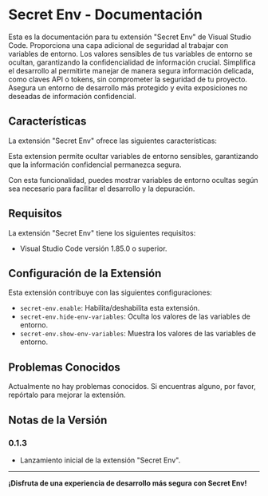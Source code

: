 # Secret Env - Documentación

Esta es la documentación para tu extensión "Secret Env" de Visual Studio Code. Proporciona una capa adicional de seguridad al trabajar con variables de entorno. Los valores sensibles de tus variables de entorno se ocultan, garantizando la confidencialidad de información crucial. Simplifica el desarrollo al permitirte manejar de manera segura información delicada, como claves API o tokens, sin comprometer la seguridad de tu proyecto. Asegura un entorno de desarrollo más protegido y evita exposiciones no deseadas de información confidencial.

## Características

La extensión "Secret Env" ofrece las siguientes características:

Esta extension permite ocultar variables de entorno sensibles, garantizando que la información confidencial permanezca segura.

Con esta funcionalidad, puedes mostrar variables de entorno ocultas según sea necesario para facilitar el desarrollo y la depuración.

## Requisitos

La extensión "Secret Env" tiene los siguientes requisitos:

- Visual Studio Code versión 1.85.0 o superior.

## Configuración de la Extensión

Esta extensión contribuye con las siguientes configuraciones:

- `secret-env.enable`: Habilita/deshabilita esta extensión.
- `secret-env.hide-env-variables`: Oculta los valores de las variables de entorno.
- `secret-env.show-env-variables`: Muestra los valores de las variables de entorno.

## Problemas Conocidos

Actualmente no hay problemas conocidos. Si encuentras alguno, por favor, repórtalo para mejorar la extensión.

## Notas de la Versión

### 0.1.3

- Lanzamiento inicial de la extensión "Secret Env".

---

**¡Disfruta de una experiencia de desarrollo más segura con Secret Env!**
